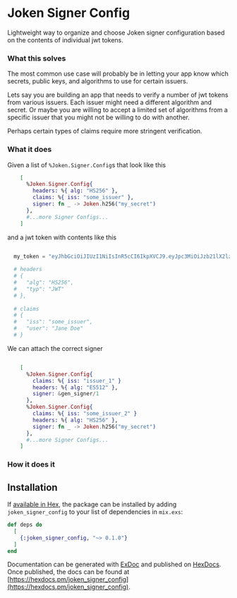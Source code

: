 # Joken Signer Config

Lightweight way to organize and choose Joken signer configuration based on the contents of individual jwt tokens.

### What this solves

The most common use case will probably be in letting your app know which secrets, public keys, and algorithms to use for certain issuers.

Lets say you are building an app that needs to verify a number of jwt tokens from various issuers. Each issuer might need a different algorithm and secret. Or maybe you are willing to accept a limited set of algorithms from a specific issuer that you might not be willing to do with another.

Perhaps certain types of claims require more stringent verification.

### What it does

  Given a list of `%Joken.Signer.Config`s that look like this
  ```elixir
      [
        %Joken.Signer.Config{
          headers: %{ alg: "HS256" },
          claims: %{ iss: "some_issuer" },
          signer: fn _ -> Joken.h256("my_secret")
        },
        #...more Signer Configs...
      ]
  ```

  and a jwt token with contents like this

  ```elixir

    my_token = "eyJhbGciOiJIUzI1NiIsInR5cCI6IkpXVCJ9.eyJpc3MiOiJzb21lX2lzc3VlciIsInVzZXIiOiJKYW5lIERvZSJ9.07Od3YbENjGG9yAgErAEJe8CAvguIOG7JhcXs91nyk8"
    
    # headers
    # {
    #   "alg": "HS256",
    #   "typ": "JWT"
    # },
    
    # claims
    # {
    #   "iss": "some_issuer",
    #   "user": "Jane Doe"
    # }

  ```

  We can attach the correct signer 

  ```elixir

  ```

  ```elixir
      [
        %Joken.Signer.Config{
          claims: %{ iss: "issuer_1" }
          headers: %{ alg: "ES512" },
          signer: &gen_signer/1
        },
        %Joken.Signer.Config{
          claims: %{ iss: "some_issuer_2" }
          headers: %{ alg: "HS256" },
          signer: fn _ -> Joken.h256("my_secret")
        },
        #...more Signer Configs...
      ]
  ```

### How it does it

## Installation

If [available in Hex](https://hex.pm/docs/publish), the package can be installed
by adding `joken_signer_config` to your list of dependencies in `mix.exs`:

```elixir
def deps do
  [
    {:joken_signer_config, "~> 0.1.0"}
  ]
end
```

Documentation can be generated with [ExDoc](https://github.com/elixir-lang/ex_doc)
and published on [HexDocs](https://hexdocs.pm). Once published, the docs can
be found at [https://hexdocs.pm/joken_signer_config](https://hexdocs.pm/joken_signer_config).

